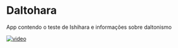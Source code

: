 # Daltohara
App contendo o teste de Ishihara e informações sobre daltonismo

[![video](https://img.youtube.com/vi/4vWf_CuZXdg.jpg)](https://www.youtube.com/watch?4vWf_CuZXdg "Apresentação")
